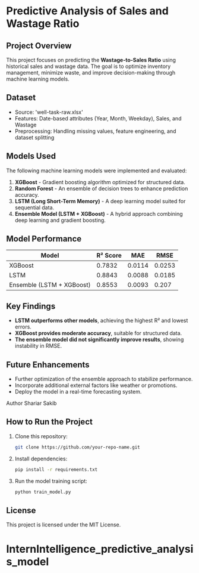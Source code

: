 # Predictive Analysis of Sales and Wastage Ratio

## Project Overview
This project focuses on predicting the **Wastage-to-Sales Ratio** using historical sales and wastage data. The goal is to optimize inventory management, minimize waste, and improve decision-making through machine learning models.

## Dataset
- Source: 'well-task-raw.xlsx'
- Features: Date-based attributes (Year, Month, Weekday), Sales, and Wastage
- Preprocessing: Handling missing values, feature engineering, and dataset splitting

## Models Used
The following machine learning models were implemented and evaluated:
1. **XGBoost** - Gradient boosting algorithm optimized for structured data.
2. **Random Forest** - An ensemble of decision trees to enhance prediction accuracy.
3. **LSTM (Long Short-Term Memory)** - A deep learning model suited for sequential data.
4. **Ensemble Model (LSTM + XGBoost)** - A hybrid approach combining deep learning and gradient boosting.

## Model Performance
| Model | R² Score | MAE | RMSE |
|--------|----------|------|-------|
| XGBoost | 0.7832 | 0.0114 | 0.0253 |
| LSTM | 0.8843 | 0.0088 | 0.0185 |
| Ensemble (LSTM + XGBoost) | 0.8553 | 0.0093 | 0.207 |

## Key Findings
- **LSTM outperforms other models**, achieving the highest R² and lowest errors.
- **XGBoost provides moderate accuracy**, suitable for structured data.
- **The ensemble model did not significantly improve results**, showing instability in RMSE.

## Future Enhancements
- Further optimization of the ensemble approach to stabilize performance.
- Incorporate additional external factors like weather or promotions.
- Deploy the model in a real-time forecasting system.

Author
Shariar Sakib


## How to Run the Project
1. Clone this repository:  
   ```bash
   git clone https://github.com/your-repo-name.git
   ```
2. Install dependencies:  
   ```bash
   pip install -r requirements.txt
   ```
3. Run the model training script:  
   ```bash
   python train_model.py
   ```

 

## License
This project is licensed under the MIT License.


# InternIntelligence_predictive_analysis_model
